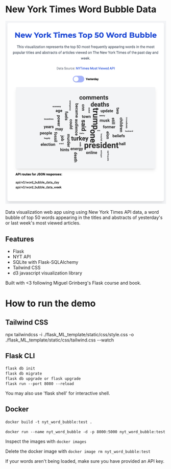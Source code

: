 # New York Times Word Bubble Data

![Screenshot of the New York Times word bubble demo.](./demo.png)

Data visualization web app using using New York Times API data, a word bubble of top 50 words appearing in the titles and abstracts of yesterday's or last week's most viewed articles.

## Features
- Flask
- NYT API
- SQLite with Flask-SQLAlchemy
- Tailwind CSS
- d3 javascript visualization library

Built with <3 following Miguel Grinberg's Flask course and book. 

# How to run the demo

## Tailwind CSS

npx tailwindcss -i ./flask_ML_template/static/css/style.css -o ./flask_ML_template/static/css/tailwind.css --watch

## Flask CLI

```
flask db init
flask db migrate 
flask db upgrade or flask upgrade
flask run --port 8080 --reload
```

You may also use 'flask shell' for interactive shell.

## Docker

```docker build -t nyt_word_bubble:test .```

```docker run --name nyt_word_bubble -d -p 8000:5000 nyt_word_bubble:test```

Inspect the images with
```docker images```

Delete the docker image with
```docker image rm nyt_word_bubble:test```

If your words aren't being loaded, make sure you have provided an API key.